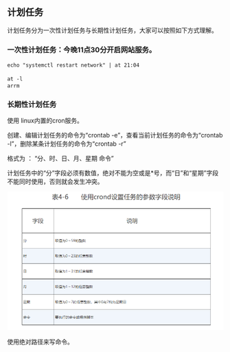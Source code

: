 ## 计划任务

计划任务分为一次性计划任务与长期性计划任务，大家可以按照如下方式理解。


### 一次性计划任务：今晚11点30分开启网站服务。
```shell
echo "systemctl restart network" | at 21:04

at -l 
arrm 
```

### 长期性计划任务

使用 linux内置的cron服务。

创建、编辑计划任务的命令为“crontab -e”，查看当前计划任务的命令为“crontab -l”，删除某条计划任务的命令为“crontab -r”

格式为 ： “分、时、日、月、星期 命令”

计划任务中的“分”字段必须有数值，绝对不能为空或是*号，而“日”和“星期”字段不能同时使用，否则就会发生冲突。

![](assets/2020-08-23-21-06-49.png)

使用绝对路径来写命令。
